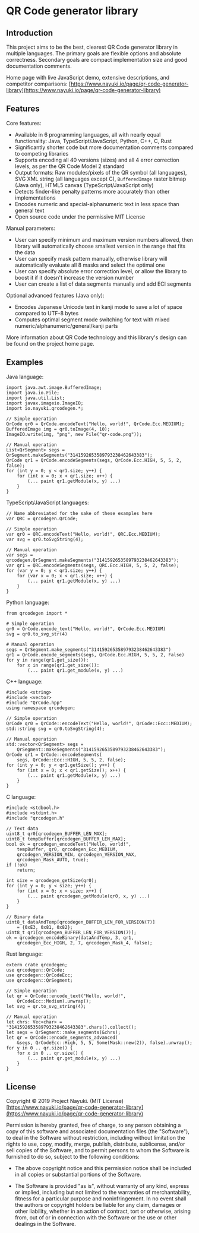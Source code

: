 QR Code generator library
=========================


Introduction
------------

This project aims to be the best, clearest QR Code generator library in multiple languages. The primary goals are flexible options and absolute correctness. Secondary goals are compact implementation size and good documentation comments.

Home page with live JavaScript demo, extensive descriptions, and competitor comparisons: [https://www.nayuki.io/page/qr-code-generator-library](https://www.nayuki.io/page/qr-code-generator-library)


Features
--------

Core features:

* Available in 6 programming languages, all with nearly equal functionality: Java, TypeScript/JavaScript, Python, C++, C, Rust
* Significantly shorter code but more documentation comments compared to competing libraries
* Supports encoding all 40 versions (sizes) and all 4 error correction levels, as per the QR Code Model 2 standard
* Output formats: Raw modules/pixels of the QR symbol (all languages), SVG XML string (all languages except C), `BufferedImage` raster bitmap (Java only), HTML5 canvas (TypeScript/JavaScript only)
* Detects finder-like penalty patterns more accurately than other implementations
* Encodes numeric and special-alphanumeric text in less space than general text
* Open source code under the permissive MIT License

Manual parameters:

* User can specify minimum and maximum version numbers allowed, then library will automatically choose smallest version in the range that fits the data
* User can specify mask pattern manually, otherwise library will automatically evaluate all 8 masks and select the optimal one
* User can specify absolute error correction level, or allow the library to boost it if it doesn't increase the version number
* User can create a list of data segments manually and add ECI segments

Optional advanced features (Java only):

* Encodes Japanese Unicode text in kanji mode to save a lot of space compared to UTF-8 bytes
* Computes optimal segment mode switching for text with mixed numeric/alphanumeric/general/kanji parts

More information about QR Code technology and this library's design can be found on the project home page.


Examples
--------

Java language:

    import java.awt.image.BufferedImage;
    import java.io.File;
    import java.util.List;
    import javax.imageio.ImageIO;
    import io.nayuki.qrcodegen.*;
    
    // Simple operation
    QrCode qr0 = QrCode.encodeText("Hello, world!", QrCode.Ecc.MEDIUM);
    BufferedImage img = qr0.toImage(4, 10);
    ImageIO.write(img, "png", new File("qr-code.png"));
    
    // Manual operation
    List<QrSegment> segs = QrSegment.makeSegments("3141592653589793238462643383");
    QrCode qr1 = QrCode.encodeSegments(segs, QrCode.Ecc.HIGH, 5, 5, 2, false);
    for (int y = 0; y < qr1.size; y++) {
        for (int x = 0; x < qr1.size; x++) {
            (... paint qr1.getModule(x, y) ...)
        }
    }

TypeScript/JavaScript languages:

    // Name abbreviated for the sake of these examples here
    var QRC = qrcodegen.QrCode;
    
    // Simple operation
    var qr0 = QRC.encodeText("Hello, world!", QRC.Ecc.MEDIUM);
    var svg = qr0.toSvgString(4);
    
    // Manual operation
    var segs = qrcodegen.QrSegment.makeSegments("3141592653589793238462643383");
    var qr1 = QRC.encodeSegments(segs, QRC.Ecc.HIGH, 5, 5, 2, false);
    for (var y = 0; y < qr1.size; y++) {
        for (var x = 0; x < qr1.size; x++) {
            (... paint qr1.getModule(x, y) ...)
        }
    }

Python language:

    from qrcodegen import *
    
    # Simple operation
    qr0 = QrCode.encode_text("Hello, world!", QrCode.Ecc.MEDIUM)
    svg = qr0.to_svg_str(4)
    
    # Manual operation
    segs = QrSegment.make_segments("3141592653589793238462643383")
    qr1 = QrCode.encode_segments(segs, QrCode.Ecc.HIGH, 5, 5, 2, False)
    for y in range(qr1.get_size()):
        for x in range(qr1.get_size()):
            (... paint qr1.get_module(x, y) ...)

C++ language:

    #include <string>
    #include <vector>
    #include "QrCode.hpp"
    using namespace qrcodegen;
    
    // Simple operation
    QrCode qr0 = QrCode::encodeText("Hello, world!", QrCode::Ecc::MEDIUM);
    std::string svg = qr0.toSvgString(4);
    
    // Manual operation
    std::vector<QrSegment> segs =
        QrSegment::makeSegments("3141592653589793238462643383");
    QrCode qr1 = QrCode::encodeSegments(
        segs, QrCode::Ecc::HIGH, 5, 5, 2, false);
    for (int y = 0; y < qr1.getSize(); y++) {
        for (int x = 0; x < qr1.getSize(); x++) {
            (... paint qr1.getModule(x, y) ...)
        }
    }

C language:

    #include <stdbool.h>
    #include <stdint.h>
    #include "qrcodegen.h"
    
    // Text data
    uint8_t qr0[qrcodegen_BUFFER_LEN_MAX];
    uint8_t tempBuffer[qrcodegen_BUFFER_LEN_MAX];
    bool ok = qrcodegen_encodeText("Hello, world!",
        tempBuffer, qr0, qrcodegen_Ecc_MEDIUM,
        qrcodegen_VERSION_MIN, qrcodegen_VERSION_MAX,
        qrcodegen_Mask_AUTO, true);
    if (!ok)
        return;
    
    int size = qrcodegen_getSize(qr0);
    for (int y = 0; y < size; y++) {
        for (int x = 0; x < size; x++) {
            (... paint qrcodegen_getModule(qr0, x, y) ...)
        }
    }
    
    // Binary data
    uint8_t dataAndTemp[qrcodegen_BUFFER_LEN_FOR_VERSION(7)]
        = {0xE3, 0x81, 0x82};
    uint8_t qr1[qrcodegen_BUFFER_LEN_FOR_VERSION(7)];
    ok = qrcodegen_encodeBinary(dataAndTemp, 3, qr1,
        qrcodegen_Ecc_HIGH, 2, 7, qrcodegen_Mask_4, false);

Rust language:

    extern crate qrcodegen;
    use qrcodegen::QrCode;
    use qrcodegen::QrCodeEcc;
    use qrcodegen::QrSegment;
    
    // Simple operation
    let qr = QrCode::encode_text("Hello, world!",
        QrCodeEcc::Medium).unwrap();
    let svg = qr.to_svg_string(4);
    
    // Manual operation
    let chrs: Vec<char> = "3141592653589793238462643383".chars().collect();
    let segs = QrSegment::make_segments(&chrs);
    let qr = QrCode::encode_segments_advanced(
        &segs, QrCodeEcc::High, 5, 5, Some(Mask::new(2)), false).unwrap();
    for y in 0 .. qr.size() {
        for x in 0 .. qr.size() {
            (... paint qr.get_module(x, y) ...)
        }
    }


License
-------

Copyright © 2019 Project Nayuki. (MIT License)  
[https://www.nayuki.io/page/qr-code-generator-library](https://www.nayuki.io/page/qr-code-generator-library)

Permission is hereby granted, free of charge, to any person obtaining a copy of
this software and associated documentation files (the "Software"), to deal in
the Software without restriction, including without limitation the rights to
use, copy, modify, merge, publish, distribute, sublicense, and/or sell copies of
the Software, and to permit persons to whom the Software is furnished to do so,
subject to the following conditions:

* The above copyright notice and this permission notice shall be included in
  all copies or substantial portions of the Software.

* The Software is provided "as is", without warranty of any kind, express or
  implied, including but not limited to the warranties of merchantability,
  fitness for a particular purpose and noninfringement. In no event shall the
  authors or copyright holders be liable for any claim, damages or other
  liability, whether in an action of contract, tort or otherwise, arising from,
  out of or in connection with the Software or the use or other dealings in the
  Software.
